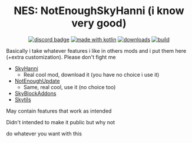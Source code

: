 <h1 align = "center">
	NES: NotEnoughSkyHanni (i know very good)
</h1>

<div align="center">

[![discord badge](https://img.shields.io/discord/997079228510117908?label=discord&color=9089DA&logo=discord&style=for-the-badge)](https://discord.gg/8DXVN4BJz3)
[![made with kotlin](https://img.shields.io/badge/Made%20With-Kotlin-orange?style=for-the-badge&logo=kotlin&logocolor=white)](https://kotlinlang.org/)
[![downloads](https://img.shields.io/github/downloads/superhize/nes-public/total?label=downloads&color=208a19&logo=github&style=for-the-badge)](https://github.com/superhize/nes-public/releases)
[![build](https://img.shields.io/github/actions/workflow/status/superhize/nes-public/build.yml?style=for-the-badge&logo=gradle)]()
</div>


Basically i take whatever features i like in others mods and i put them here (+extra customization). Please don't fight me

- [SkyHanni](https://github.com/hannibal002/SkyHanni)
  - Real cool mod, download it (you have no choice i use it)
- [NotEnoughUpdate](https://github.com/NotEnoughUpdates/NotEnoughUpdates)
  - Same, real cool, use it (no choice too)
- [SkyBlockAddons](https://github.com/BiscuitDevelopment/SkyblockAddons)
- [Skytils](https://github.com/Skytils/SkytilsMod)

May contain features that work as intended

Didn't intended to make it public but why not

do whatever you want with this